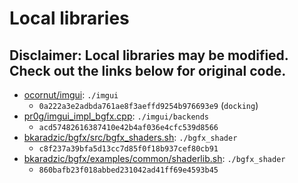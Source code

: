 # Local libraries

## Disclaimer: Local libraries may be modified. Check out the links below for original code.

- [ocornut/imgui](https://github.com/ocornut/imgui): `./imgui`
  - `0a222a3e2adbda761ae8f3aeffd9254b976693e9` (`docking`)
- [pr0g/imgui_impl_bgfx.cpp](https://gist.github.com/pr0g/aff79b71bf9804ddb03f39ca7c0c3bbb): `./imgui/backends`
  - `acd57482616387410e42b4af036e4cfc539d8566`
- [bkaradzic/bgfx/src/bgfx_shaders.sh](https://github.com/bkaradzic/bgfx/blob/master/src/bgfx_shader.sh): `./bgfx_shader`
  - `c8f237a39bfa5d13cc7d85f0f18b937cef80cb91`
- [bkaradzic/bgfx/examples/common/shaderlib.sh](https://github.com/bkaradzic/bgfx/blob/master/examples/common/shaderlib.sh): `./bgfx_shader`
  - `860bafb23f018abbed231042ad41ff69e4593b45`